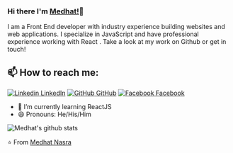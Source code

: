 ### Hi there I'm [Medhat!](https://medhatnasra.me)👋
I am a Front End developer with industry experience building websites and web applications. I specialize in JavaScript and have professional experience working with React . Take a look at my work on Github or get in touch!<br>
## 📫 How to reach me: 
[![Linkedin](https://i.stack.imgur.com/gVE0j.png) LinkedIn](https://www.linkedin.com/in/medhatnasra) [![GitHub](https://i.stack.imgur.com/tskMh.png) GitHub](https://github.com/medhatnasra) [![Facebook](http://i.imgur.com/fep1WsG.png) Facebook](https://www.facebook.com/medhat.32)
<!--
**AkhilGKrishnan/AkhilGKrishnan** is a ✨ _special_ ✨ repository because its `README.md` (this file) appears on your GitHub profile.


Here are some ideas to get you started:
- 🤔 I’m looking for help with ...
- 💬 Ask me about ...
- 📫 How to reach me: ...
- 😄 Pronouns: ...
- ⚡ Fun fact: ...
-->

<!--- 🔭 I’m currently working on [Facemask Detector](https://github.com/AkhilGKrishnan/Face-Mask-Detector)-->
- 🌱 I’m currently learning ReactJS
- 😄 Pronouns: He/His/Him



![Medhat's github stats](https://github-readme-stats.vercel.app/api?username=AkhilGKrishnan&show_icons=true&theme=dark)

⭐️ From [Medhat Nasra](github.com/medhatnasra)

